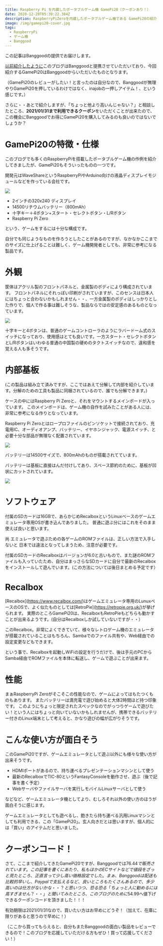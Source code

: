 ```yaml
---
title: Raspberry Pi を内蔵したポータブルゲーム機 GamePi20（クーポンあり！）
date: 2020-12-28T05:39:22.384Z
description: RaspberryPiZeroを内蔵したポータブルゲーム機である GamePi20の紹介と、お得に購入できるクーポンの紹介です。
image: /img/gamepi20-cover.jpg
tags:
  - RaspberryPi
  - ゲーム機
  - Banggood
---
```

この記事はBanggoodの提供でお届けします。

[以前紹介したように](..//post/%E4%B8%AD%E5%9B%BDec%E3%82%B5%E3%82%A4%E3%83%88banggood/)このブログはBanggoodと提携させていただいており、今回紹介するGamePi20はBanggoodからいただいたものとなります。

（GamePi20のレビューがしたい！と言ったのは自分なので、Banggoodが無理やりGamePi20を押しているわけではなく、inajobの一押しアイテム！、という感じです。）

さらに・・あとで紹介しますが、「ちょっと他より高いんじゃない？」と相談したところ、**2021/01/31まで利用できるクーポン**をいただくことが出来たので、この機会にBanggoodでお得にGamePi20を購入してみるのも良いのではないでしょうか？

# GamePi20の特徴・仕様

このブログでも多くのRaspberryPiを搭載したポータブルゲーム機の作例を紹介してきましたが、GamePi20もそういったものの一つです。

開発元はWaveShareというRaspberryPiやArduino向けの液晶ディスプレイモジュールなどを作っている会社です。

![](/img/cover.jpg)

* 2インチの320x240 ディスプレイ
* 14500リチウムバッテリー（800mAh）
* 十字キー＋4ボタン+スタート・セレクトボタン・L/Rボタン
* Raspberry Pi Zero

という、ゲームをするには十分な構成です。

自分でも同じようなものを作ろうとしたことがあるのですが、なかなかここまでのサイズに仕上げることは難しく、ゲーム機開発者としても、非常に参考になる製品です。

# 外観

筐体はアクリル製のフロントパネルと、金属製のボディにより構成されています。
フロントパネルにそれっぽい印刷がされていますが、このセンスは日本人にはちょっと合わないかもしれません・・、一方金属製のボディはしっかりとした作りで、個人で作る事は難しそうな、製品ならではの安定感のあるものとなっています。

![](/img/case.jpg)

十字キーと4ボタンは、普通のゲームコントローラのようにラバードーム式のスイッチになっており、使用感はとても良いです。一方スタート・セレクトボタンとL/Rボタンはいわゆる普通の中国製の硬めのタクトスイッチなので、違和感を覚える人も多そうです。

# 内部基板

(この製品は組み立て済みですが、ここではあえて分解して内部を紹介しています。分解のための工具も製品に同梱されているので、誰でも分解できます。)

ケースの中にはRaspberry Pi Zeroと、それをマウントするメインボードが入っています。
このメインボードは、ゲーム機の自作を試みたことがある人には、非常に参考になる作りとなっています。

Raspberry Pi Zeroとはロープロファイルのピンソケットで接続されており、充電用IC、オーディオアンプ、バッテリー、イヤホンジャック、電源スイッチ、と必要十分な部品が無理なく配置されています。

![](/img/inside-1.jpg)

バッテリーは14500サイズで、800mAhのものが搭載されてています。

バッテリーは基板に直接はんだ付けしてあり、スペース節約のために、基板が凹状にカットされています。

![](/img/inside-2.jpg)

# ソフトウェア

付属のSDカードは16GBで、あらかじめRecalboxというLinuxベースのゲームエミュレータ専用OSが書き込んでありました。
普通に遊ぶ分にはこれをそのまま使えば良いと思います。

尚 エミュレータで遊ぶための各ゲームのROMファイルは、正しい方法で入手しないと 日本では違法となってしまうため、注意が必要です。

付属のSDカードのRecalboxはバージョンが6.0と古いもので、また謎のROMファイルも入っていたため、自分はまっさらなSDカードに自分で最新のRecalboxをインストールして遊んでいます。(この方法については後日まとめる予定です）

# Recalbox

\[Recalbox](https://www.recalbox.com/)はゲームエミュレータ専用のLunuxベースのOSで、よく似たものとしては\[RetroPie](https://retropie.org.uk/)が挙げられます。
実際のところGamePi20は、RecalboxもRetroPieもどちらも動かすことが出来るようです。(自分はRecalboxしか試していないですが・・）

このRecalbox。非常によくできていて、様々なレトロゲーム機のエミュレータが搭載されていることはもちろん、Sambaでのファイル共有や、Web経由での設定変更などもできます。

という事で、Recalboxを起動しWiFiの設定を行うだけで、後は手元のPCからSamba経由でROMファイルを本体に転送し、ゲームで遊ぶことが出来ます。

# 性能

まぁRaspberryPi Zeroがそこそこの性能なので、ゲームによってはもたつくものもあります。
またバッテリーは満充電で遊び始めると大体2時間ほど持つ印象です。
このようにちょっと限定されたスペックなのでがっつりゲームで遊びたい！という人にはちょっと向いていないかもしれませんが、携帯できるバッテリー付きのLinux端末として考えると、かなり遊びの幅が広がりそうです。

# こんな使い方が面白そう

このGamePi20ですが、ゲームエミュレータとして遊ぶ以外にも様々な使い方が出来そうです。

* HDMIポートがあるので、持ち運べるプレゼンテーションマシンとして使う
* 最新のRecalboxでTIC-80というFantasyConsoleを動作させ、遊ぶ（後で記事を書く予定）
* Webサーバやファイルサーバを実行しモバイルLinuxサーバとして使う

などなど、ゲームエミュレータ機としてより、むしろそれ以外の使い方のほうが面白そうに感じます。

ゲームエミュレータとしても遊べるし、飽きたら持ち運べる汎用Linuxマシンとしても利用できる、この「GamePi20」。玄人向きだとは思いますが、個人的には「買い」のアイテムだと思いました。

# クーポンコード！

さて、ここまで紹介してきたGamePi20ですが、Banggoodでは$76.44で販売されています。この記事を書くにあたり、私もほかのECサイトなどで値段をざっと見たところ、正直言って少し高い価格設定でした。
まぁ、Banggoodは配送も比較的早いし、Paypalで支払えるなど、良いところもたくさんあるので、多少高いのは仕方がないかな・・？と思いつつ、恐る恐る「ちょっと人に勧めるには高すぎません？・・」と聞いてみたところ、このブログのために$54.99へ値下げできるクーポンコードを頂きました！！！

有効期限は2021/01/31なので、買いたい方はお早めにどうぞ！（加えて、在庫に限りがあると思うので早めに！）

（ここから買ってもらえると、自分もまたBanggoodの面白い製品をレビューできるので！このブログを応援していただける方もぜひ！買って応援してください！）
